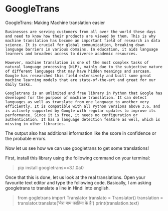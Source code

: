 # GoogleTrans
GoogleTrans: Making Machine translation easier

	Businesses are serving customers from all over the world these days and need to know how their products are viewed by them. This is why machine translation has become an important field of research in data science. It is crucial for global communication, breaking down language barriers in various domains. In education, it aids language learners and broadens access to diverse academic resources.

	However, machine translation is one of the most complex tasks of natural language processing (NLP), mainly due to the subjective nature of different languages that may have hidden meanings and sarcasm. Google has researched this field extensively and built some great machine learning models that are state-of-the-art and great for our daily tasks.

	Googletrans is an unlimited and free library in Python that Google has developed for the purpose of machine translation. It can detect languages as well as translate from one language to another very efficiently. It is compatible with all Python versions above 3.6, and is actively supported by Google with regular updates to improve its performance. Since it is free, it needs no configuration or authentication. It has a language detection feature as well, which is missing in other libraries.

The output also has additional information like the score in confidence or the probable errors.

Now let us see how we can use googletrans to get some translations!

First, install this library using the following command on your terminal:
> pip install googletrans==3.1.0a0

Once that this is done, let us look at the real translations. Open your favourite text editor and type the following code. Basically, I am asking googletrans to translate a line in Hindi into english.
> from gogletrans import Translator
> translato = Translator()
> translation = translator.translate('मेरा नाम फातिमा के है')
> print(translation.text)

